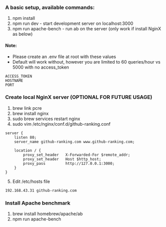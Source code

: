 ### A basic setup, available commands:
1. npm install
2. npm run dev - start development server on localhost:3000
2. npm run apache-bench - run ab on the server (only work if install NginX as below)

#### Note:
- Please create an .env file at root with these values
- Default will work without, however you are limited to 60 queries/hour vs 5000 with no access_token
```
ACCESS_TOKEN
HOSTNAME
PORT
```

### Create local NginX server (OPTIONAL FOR FUTURE USAGE)

1. brew link pcre
2. brew install nginx
3. sudo brew services restart nginx
4. sudo vim /etc/nginx/conf.d/github-ranking.conf 

```
server {
    listen 80;
    server_name github-ranking.com www.github-ranking.com;

    location / {
        proxy_set_header   X-Forwarded-For $remote_addr;
        proxy_set_header   Host $http_host;
        proxy_pass         http://127.0.0.1:3000;
    }
}
```

5. Edit /etc/hosts file
```
192.168.43.31 github-ranking.com
```

### Install Apache benchmark
1. brew install homebrew/apache/ab
2. npm run apache-bench


